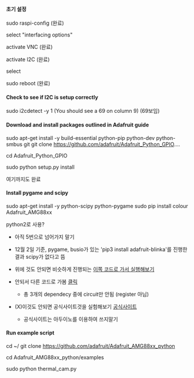 #### 초기 설정

sudo raspi-config (완료)

select "interfacing options"

activate VNC (완료)

activate I2C (완료)

select <FINISH>

sudo reboot (완료)

#### Check to see if I2C is setup correctly

sudo i2cdetect -y 1 (You should see a 69 on column 9) (69보임)

#### Download and install packages outlined in Adafruit guide

sudo apt-get install -y build-essential python-pip python-dev python-smbus git
git clone https://github.com/adafruit/Adafruit_Python_GPIO....

cd Adafruit_Python_GPIO

sudo python setup.py install

여기까지도 완료

#### Install pygame and scipy

sudo apt-get install -y python-scipy python-pygame 
sudo pip install colour Adafruit_AMG88xx

python2로 사용?

- 아직 5번으로 넘어가지 말기
- 12월 2일 기준, pygame, busio가 있는 'pip3 install adafruit-blinka'를 진행한 결과 scipy가 없다고 뜸
- 위에 것도 안되면 비슷하게 진행되는 [이쪽 코드로 가서 실행해보기](https://learn.adafruit.com/adafruit-amg8833-8x8-thermal-camera-sensor/raspberry-pi-thermal-camera)

- 안되서 다른 코드로 가봄 [클릭](https://github.com/adafruit/Adafruit_CircuitPython_AMG88xx)
	- 총 3개의 dependecy 중에 circuit만 안됨 (register 아님)

- (X)이것도 안되면 공식사이트것을 실험해보기 [공식사이트](https://learn.sparkfun.com/tutorials/qwiic-grid-eye-infrared-array-amg88xx-hookup-guide/all)
	- 공식사이트는 아두이노를 이용하여 쓰지말기

#### Run example script

cd ~/
git clone https://github.com/adafruit/Adafruit_AMG88xx_python

cd Adafruit_AMG88xx_python/examples

sudo python thermal_cam.py


